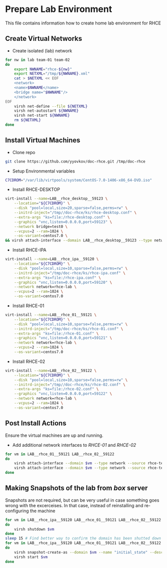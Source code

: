 # Prepare Lab Environment

This file contains information how to create home lab environment for RHCE

## Create Virtual Networks

* Create isolated (lab) network

``` bash
for nw in lab team-01 team-02
do
    export NWNAME="rhce-${nw}"
    export NETXML="/tmp/${NWNAME}.xml"
    cat > $NETXML << EOF
    <network>
    <name>$NWNAME</name>
    <bridge name="$NWNAME"/>
    </network>
EOF
    virsh net-define --file ${NETXML}
    virsh net-autostart ${NWNAME}
    virsh net-start ${NWNAME}
    rm ${NETXML}
done
```

## Install Virtual Machines

* Clone repo

``` bash
git clone https://github.com/yyovkov/doc-rhce.git /tmp/doc-rhce
```

* Setup Environmental variables

``` bash
C7CDROM="/var/lib/virtpools/system/CentOS-7.0-1406-x86_64-DVD.iso"
```

* Install RHCE-DESKTOP

``` bash
virt-install --name=LAB__rhce_desktop__59123 \
    --location="${C7CDROM}" \
    --disk "pool=local,size=20,sparse=false,perms=rw" \
    --initrd-inject="/tmp//doc-rhce/ks/rhce-desktop.conf" \
    --extra-args "ks=file:/rhce-desktop.conf" \
    --graphics "vnc,listen=0.0.0.0,port=59123" \
    --network bridge=test0 \
    --vcpus=2 --ram=1024 \
    --os-variant=centos7.0 \
&& virsh attach-interface --domain LAB__rhce_desktop__59123 --type network --source rhce-lab --model virtio --config --live
```

* Install RHCE-IPA

``` bash
virt-install --name=LAB__rhce_ipa__59120 \
    --location="${C7CDROM}" \
    --disk "pool=local,size=10,sparse=false,perms=rw" \
    --initrd-inject="/tmp/doc-rhce/ks/rhce-ipa.conf" \
    --extra-args "ks=file:/rhce-ipa.conf" \
    --graphics "vnc,listen=0.0.0.0,port=59120" \
    --network network=rhce-lab \
    --vcpus=2 --ram=1024 \
    --os-variant=centos7.0
```

* Install RHCE-01

``` bash
virt-install --name=LAB__rhce_01__59121 \
    --location="${C7CDROM}" \
    --disk "pool=local,size=10,sparse=false,perms=rw" \
    --initrd-inject="/tmp/doc-rhce/ks/rhce-01.conf" \
    --extra-args "ks=file:/rhce-01.conf" \
    --graphics "vnc,listen=0.0.0.0,port=59121" \
    --network network=rhce-lab \
    --vcpus=2 --ram=1024 \
    --os-variant=centos7.0
```

* Install RHCE-02

``` bash
virt-install --name=LAB__rhce_02__59122 \
    --location="${C7CDROM}" \
    --disk "pool=local,size=10,sparse=false,perms=rw" \
    --initrd-inject="/tmp//doc-rhce/ks/rhce-02.conf" \
    --extra-args "ks=file:/rhce-02.conf" \
    --graphics "vnc,listen=0.0.0.0,port=59122" \
    --network network=rhce-lab \
    --vcpus=2 --ram=1024 \
    --os-variant=centos7.0
```

## Post Install Actions

Ensure the virtual machines are up and running.

* Add additional network interfaces to _RHCE-01_ and _RHCE-02_

``` bash
for vm in LAB__rhce_01__59121 LAB__rhce_02__59122
do
    virsh attach-interface --domain $vm --type network --source rhce-team-01 --model virtio --config --live
    virsh attach-interface --domain $vm --type network --source rhce-team-02 --model virtio --config --live
done
```

## Making Snapshots of the lab from _box_ server

Snapshots are not required, but can be very useful in case something goes wrong with the excerceises. In that case, instead of reinstalling and re-configuring the machine

``` bash
for vm in LAB__rhce_ipa__59120 LAB__rhce_01__59121 LAB__rhce_02__59122
do
    virsh shutdown $vm
done
sleep 15 # Find better way to confirm the domain has been shutted down
for vm in LAB__rhce_ipa__59120 LAB__rhce_01__59121 LAB__rhce_02__59122
do
    virsh snapshot-create-as --domain $vm --name "initial_state" --description "Ready for RHCE exam preparation"
    virsh start $vm
done
```
